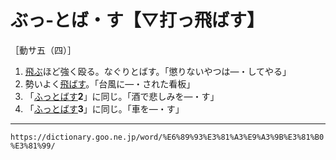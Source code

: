 # ぶっ‐とば・す【▽打っ飛ばす】

［動サ五（四）］

1. [飛ぶ](とぶ（飛ぶ／跳ぶ）)ほど強く殴る。なぐりとばす。「懲りないやつは―・してやる」
2. 勢いよく[飛ばす](とばす（飛ばす）)。「台風に―・された看板」
3. 「[ふっとばす](https://dictionary.goo.ne.jp/word/%E5%90%B9%E3%81%A3%E9%A3%9B%E3%81%B0%E3%81%99/#jn-193766)**2**」に同じ。「酒で悲しみを―・す」
4. 「[ふっとばす](https://dictionary.goo.ne.jp/word/%E5%90%B9%E3%81%A3%E9%A3%9B%E3%81%B0%E3%81%99/#jn-193766)**3**」に同じ。「車を―・す」

---
`https://dictionary.goo.ne.jp/word/%E6%89%93%E3%81%A3%E9%A3%9B%E3%81%B0%E3%81%99/`
